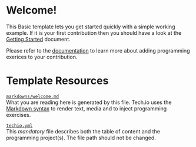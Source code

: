# Welcome!

This Basic template lets you get started quickly with a simple working example. If it is your first contribution then you should have a look at the [Getting Started](/doc/getting-started-create-playground) document.


Please refer to the [documentation](/doc) to learn more about adding programming exerices to your contribution.

# Template Resources

[`markdowns/welcome.md`](https://github.com/fdsCG/techio-basic-template/blob/master/markdowns/welcome.md)  
What you are reading here is generated by this file. Tech.io uses the [Markdown syntax](/doc/reference-markdowns) to render text, media and to inject programming exercises.


[`techio.yml`](https://github.com/fdsCG/techio-basic-template/blob/master/techio.yml)  
This *mandatory* file describes both the table of content and the programming project(s). The file path should not be changed.